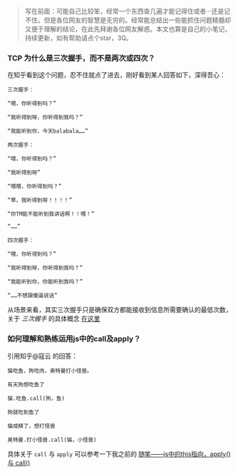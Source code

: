 >写在前面：可能自己比较笨，经常一个东西查几遍才能记得住或者···还是记不住。但是各位网友的智慧是无穷的。经常能总结出一些能抓住问题精髓却又便于理解的结论，在此先拜谢各位网友解惑。本文也算是自己的小笔记，持续更新，如有帮助请点个star，3Q。

### TCP 为什么是三次握手，而不是两次或四次？

在知乎看到这个问题，忍不住就点了进去，刚好看到某人回答如下，深得吾心：

    三次握手：

    “喂，你听得到吗？”
    
    “我听得到呀，你听得到我吗？”
    
    “我能听到你，今天balabala……”
    
    两次握手：
    
    “喂，你听得到吗？”
    
    “我听得到呀”
    
    “喂喂，你听得到吗？”
    
    “草，我听得到呀！！！！”
    
    “你TM能不能听到我讲话啊！！喂！”
    
    “……”
    
    四次握手：
    
    “喂，你听得到吗？”
    
    “我听得到呀，你听得到我吗？”
    
    “我能听到你，你能听到我吗？”
    
    “……不想跟傻逼说话”

从场景来看，其实三次握手只是确保双方都能接收到信息所需要确认的最低次数，关于    *三次握手*  的具体概念  [在这里](https://baike.baidu.com/item/%E4%B8%89%E6%AC%A1%E6%8F%A1%E6%89%8B/5111559?fr=aladdin)

### 如何理解和熟练运用js中的call及apply？

引用知乎@寇云   的回答：

    猫吃鱼，狗吃肉，奥特曼打小怪兽。
    
    有天狗想吃鱼了
    
    猫.吃鱼.call(狗，鱼)
    
    狗就吃到鱼了
    
    猫成精了，想打怪兽
    
    奥特曼.打小怪兽.call(猫，小怪兽)

具体关于    `call`  与    `apply` 可以参考一下我之前的  [随笔——js中的this指向，apply()与 call()](https://juejin.im/post/5af9241251882542653990af)
